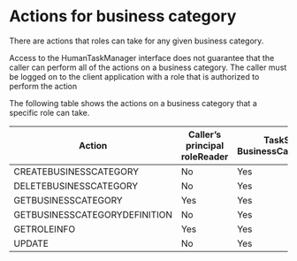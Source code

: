 # Actions for business category

There are actions that roles can take for any given business
category.

Access to the HumanTaskManager interface does not guarantee that
the caller can perform all of the actions on a business category.
The caller must be logged on to the client application with a role
that is authorized to perform the action

The following table shows the actions on a business category that
a specific role can take.

| Action                        | Caller’s principal roleReader    | TaskSystemAdministrator / BusinessCategorySystemAdministrator   |
|-------------------------------|----------------------------------|-----------------------------------------------------------------|
| CREATEBUSINESSCATEGORY        | No                               | Yes                                                             |
| DELETEBUSINESSCATEGORY        | No                               | Yes                                                             |
| GETBUSINESSCATEGORY           | Yes                              | Yes                                                             |
| GETBUSINESSCATEGORYDEFINITION | No                               | Yes                                                             |
| GETROLEINFO                   | Yes                              | Yes                                                             |
| UPDATE                        | No                               | Yes                                                             |